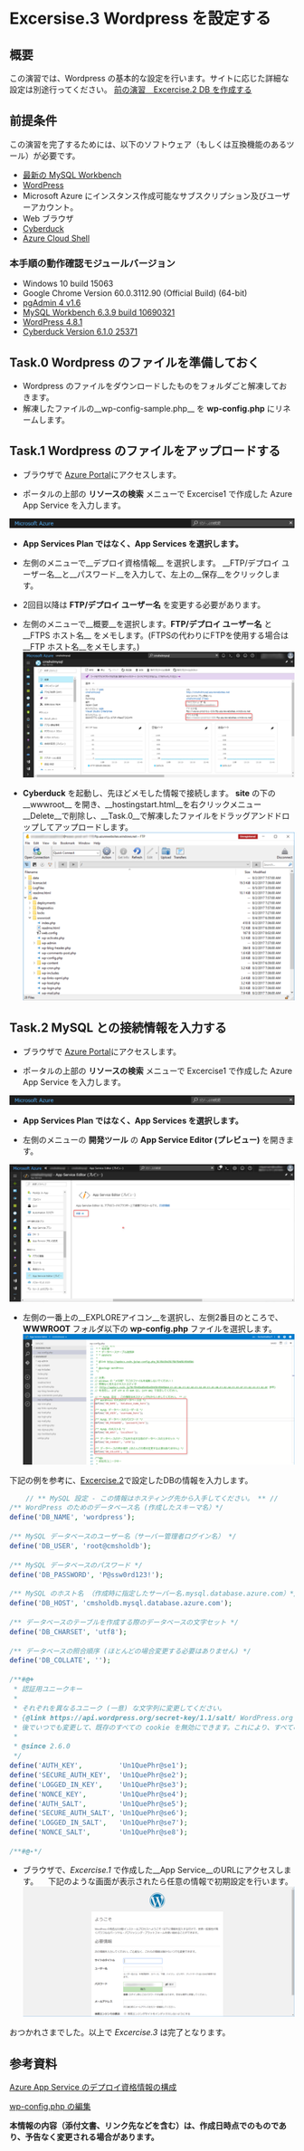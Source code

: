 # Excersise.3 Wordpress を設定する

## 概要
この演習では、Wordpress の基本的な設定を行います。サイトに応じた詳細な設定は別途行ってください。
[前の演習　Excercise.2 DB を作成する](./Excercise2-CreateDB.md)

## 前提条件
この演習を完了するためには、以下のソフトウェア（もしくは互換機能のあるツール）が必要です。

* [最新の MySQL Workbench](https://dev.mysql.com/downloads/workbench/)
* [WordPress](https://wordpress.org/download/)
* Microsoft Azure にインスタンス作成可能なサブスクリプション及びユーザーアカウント。
* Web ブラウザ
* [Cyberduck](https://cyberduck.io/)
* [Azure Cloud Shell](https://docs.microsoft.com/ja-jp/azure/cloud-shell/overview)

### 本手順の動作確認モジュールバージョン
* Windows 10 build 15063
* Google Chrome Version 60.0.3112.90 (Official Build) (64-bit)
* [pgAdmin 4 v1.6](https://www.postgresql.org/ftp/pgadmin/pgadmin4/v1.6/windows/)
* [MySQL Workbench 6.3.9 build 10690321](https://dev.mysql.com/downloads/workbench/)
* [WordPress 4.8.1](https://wordpress.org/download/)
* [Cyberduck Version 6.1.0 25371](https://cyberduck.io/)

## Task.0 Wordpress のファイルを準備しておく
- Wordpress のファイルをダウンロードしたものをフォルダごと解凍しておきます。
- 解凍したファイルの__wp-config-sample.php__ を __wp-config.php__ にリネームします。

## Task.1 Wordpress のファイルをアップロードする
- ブラウザで [Azure Portal](http://portal.azure.com/)にアクセスします。

- ポータルの上部の __リソースの検索__ メニューで Excercise1 で作成した Azure App Service を入力します。

![Ex2-5](./Picture/Ex2-5.png)

* __App Services Plan ではなく、App Services を選択します。__

- 左側のメニューで__デプロイ資格情報__ を選択します。
__FTP/デプロイ ユーザー名__と__パスワード__を入力して、左上の__保存__をクリックします。
* 2回目以降は __FTP/デプロイ ユーザー名__ を変更する必要があります。

- 左側のメニューで__概要__を選択します。__FTP/デプロイ ユーザー名__ と__FTPS ホスト名__ をメモします。(FTPSの代わりにFTPを使用する場合は__FTP ホスト名__をメモします。)
![Ex3-1](./Picture/Ex3-1.png)

- __Cyberduck__ を起動し、先ほどメモした情報で接続します。
__site__ の下の__wwwroot__ を開き、__hostingstart.html__を右クリックメニュー__Delete__で削除し、__Task.0__で解凍したファイルをドラッグアンドドロップしてアップロードします。
![Ex3-4](./Picture/Ex3-4.png)

## Task.2 MySQL との接続情報を入力する
- ブラウザで [Azure Portal](http://portal.azure.com/)にアクセスします。

- ポータルの上部の __リソースの検索__ メニューで Excercise1 で作成した Azure App Service を入力します。

![Ex2-5](./Picture/Ex2-5.png)

* __App Services Plan ではなく、App Services を選択します。__

- 左側のメニューの __開発ツール__ の __App Service Editor (プレビュー)__ を開きます。

![Ex3-5](./Picture/Ex3-5.png)

- 左側の一番上の__EXPLOREアイコン__を選択し、左側2番目のところで、__WWWROOT__ フォルダ以下の __wp-config.php__ ファイルを選択します。
![Ex3-6](./Picture/Ex3-6.png)

下記の例を参考に、[Excercise.2](./Excercise2-CreateDB.md)で設定したDBの情報を入力します。

```php
    // ** MySQL 設定 - この情報はホスティング先から入手してください。 ** //
/** WordPress のためのデータベース名 (作成したスキーマ名）*/
define('DB_NAME', 'wordpress');

/** MySQL データベースのユーザー名（サーバー管理者ログイン名） */
define('DB_USER', 'root@cmsholdb');

/** MySQL データベースのパスワード */
define('DB_PASSWORD', 'P@ssw0rd123!');

/** MySQL のホスト名 （作成時に指定したサーバー名.mysql.database.azure.com）*/
define('DB_HOST', 'cmsholdb.mysql.database.azure.com');

/** データベースのテーブルを作成する際のデータベースの文字セット */
define('DB_CHARSET', 'utf8');

/** データベースの照合順序 (ほとんどの場合変更する必要はありません) */
define('DB_COLLATE', '');

/**#@+
 * 認証用ユニークキー
 *
 * それぞれを異なるユニーク (一意) な文字列に変更してください。
 * {@link https://api.wordpress.org/secret-key/1.1/salt/ WordPress.org の秘密鍵サービス} で自動生成することもできます。
 * 後でいつでも変更して、既存のすべての cookie を無効にできます。これにより、すべてのユーザーを強制的に再ログインさせることになります。
 *
 * @since 2.6.0
 */
define('AUTH_KEY',         'Un1QuePhr@se1');
define('SECURE_AUTH_KEY',  'Un1QuePhr@se2');
define('LOGGED_IN_KEY',    'Un1QuePhr@se3');
define('NONCE_KEY',        'Un1QuePhr@se4');
define('AUTH_SALT',        'Un1QuePhr@se5');
define('SECURE_AUTH_SALT', 'Un1QuePhr@se6');
define('LOGGED_IN_SALT',   'Un1QuePhr@se7');
define('NONCE_SALT',       'Un1QuePhr@se8');

/**#@-*/
```

- ブラウザで、_Excercise.1_ で作成した__App Service__のURLにアクセスします。
　下記のような画面が表示されたら任意の情報で初期設定を行います。
![Ex3-7](./Picture/Ex3-7.png)

おつかれさまでした。以上で _Excercise.3_ は完了となります。

## 参考資料 

[Azure App Service のデプロイ資格情報の構成](https://docs.microsoft.com/ja-jp/azure/app-service-web/app-service-deployment-credentials)

[wp-config.php の編集](https://wpdocs.osdn.jp/wp-config.php_%E3%81%AE%E7%B7%A8%E9%9B%86)


__本情報の内容（添付文書、リンク先などを含む）は、作成日時点でのものであり、予告なく変更される場合があります。__